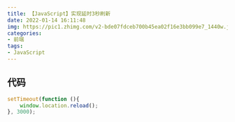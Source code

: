 ```yaml
---
title: 【JavaScript】实现延时3秒刷新
date: 2022-01-14 16:11:48
img: https://pic1.zhimg.com/v2-bde07fdceb700b45ea02f16e3bb099e7_1440w.jpg?source=172ae18b
categories: 
- 前端
tags:
- JavaScript
---
```


## 代码
```javascript
setTimeout(function (){
	window.location.reload();
}, 3000);
```
